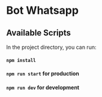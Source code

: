 # Bot Whatsapp

## Available Scripts

In the project directory, you can run:

#### `npm install`

#### `npm run start` for production

#### `npm run dev` for development
